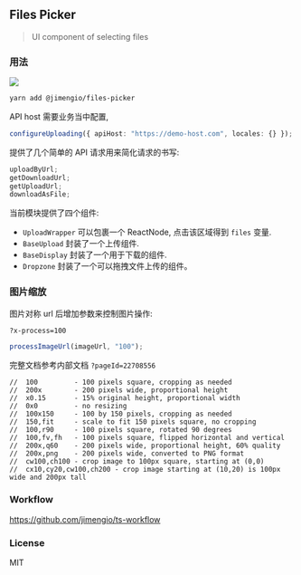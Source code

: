 ## Files Picker

> UI component of selecting files

### 用法

![](https://img.shields.io/npm/v/@jimengio/files-picker.svg?style=flat-square)

```bash
yarn add @jimengio/files-picker
```

API host 需要业务当中配置,

```ts
configureUploading({ apiHost: "https://demo-host.com", locales: {} });
```

提供了几个简单的 API 请求用来简化请求的书写:

```js
uploadByUrl;
getDownloadUrl;
getUploadUrl;
downloadAsFile;
```

当前模块提供了四个组件:

- `UploadWrapper` 可以包裹一个 ReactNode, 点击该区域得到 `files` 变量.
- `BaseUpload` 封装了一个上传组件.
- `BaseDisplay` 封装了一个用于下载的组件.
- `Dropzone` 封装了一个可以拖拽文件上传的组件。

### 图片缩放

图片对称 url 后增加参数来控制图片操作:

```
?x-process=100
```

```js
processImageUrl(imageUrl, "100");
```

完整文档参考内部文档 `?pageId=22708556`

```
//  100         - 100 pixels square, cropping as needed
//  200x        - 200 pixels wide, proportional height
//  x0.15       - 15% original height, proportional width
//  0x0         - no resizing
//  100x150     - 100 by 150 pixels, cropping as needed
//  150,fit     - scale to fit 150 pixels square, no cropping
//  100,r90     - 100 pixels square, rotated 90 degrees
//  100,fv,fh   - 100 pixels square, flipped horizontal and vertical
//  200x,q60    - 200 pixels wide, proportional height, 60% quality
//  200x,png    - 200 pixels wide, converted to PNG format
//  cw100,ch100 - crop image to 100px square, starting at (0,0)
//  cx10,cy20,cw100,ch200 - crop image starting at (10,20) is 100px wide and 200px tall
```

### Workflow

https://github.com/jimengio/ts-workflow

### License

MIT
